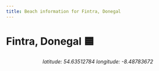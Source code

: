 ```yaml
---
title: Beach information for Fintra, Donegal
---
```

# Fintra, Donegal 🟦

<div align="center"><i>latitude: 54.63512784 longitude: -8.48783672</i></div>